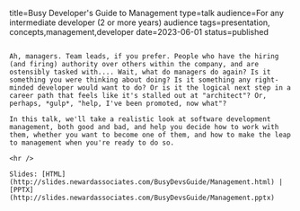 title=Busy Developer's Guide to Management
type=talk
audience=For any intermediate developer (2 or more years) audience
tags=presentation, concepts,management,developer
date=2023-06-01
status=published
~~~~~~

Ah, managers. Team leads, if you prefer. People who have the hiring (and firing) authority over others within the company, and are ostensibly tasked with.... Wait, what do managers do again? Is it something you were thinking about doing? Is it something any right-minded developer would want to do? Or is it the logical next step in a career path that feels like it's stalled out at "architect"? Or, perhaps, *gulp*, "help, I've been promoted, now what"? 

In this talk, we'll take a realistic look at software development management, both good and bad, and help you decide how to work with them, whether you want to become one of them, and how to make the leap to management when you're ready to do so.
    
<hr />

Slides: [HTML](http://slides.newardassociates.com/BusyDevsGuide/Management.html) | [PPTX](http://slides.newardassociates.com/BusyDevsGuide/Management.pptx)
